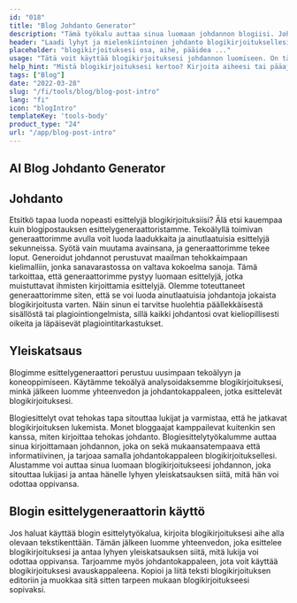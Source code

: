 ```yaml
---
id: "018"
title: "Blog Johdanto Generator"
description: "Tämä työkalu auttaa sinua luomaan johdannon blogiisi. Johdanto on blogisi tärkein osa, sillä se on ensimmäinen asia, jonka lukijasi näkevät. Sen pitäisi olla tarttuva ja huomiota herättävä, jotta lukijasi haluavat lukea lisää."
header: "Laadi lyhyt ja mielenkiintoinen johdanto blogikirjoituksellesi."
placeholder: "blogikirjoituksesi osa, aihe, pääidea ..."
usage: "Tätä voit käyttää blogikirjoituksesi johdannon luomiseen. On tärkeää pitää johdanto lyhyenä ja ytimekkäänä. Varmista, että se sisältää tärkeimmät avainsanasi, jotta kirjoituksesi näkyy hakukoneissa todennäköisemmin."
help_hint: "Mistä blogikirjoituksesi kertoo? Kirjoita aiheesi tai pääajatuksesi, ja me autamme sinua luomaan blogikirjoituksesi johdannon."
tags: ["Blog"]
date: "2022-03-28"
slug: "/fi/tools/blog/blog-post-intro"
lang: "fi"
icon: "blogIntro"
templateKey: 'tools-body'
product_type: "24"
url: "/app/blog-post-intro"
---
```


## AI Blog Johdanto Generator

## Johdanto

Etsitkö tapaa luoda nopeasti esittelyjä blogikirjoituksiisi? Älä etsi kauempaa kuin blogipostauksen esittelygeneraattoristamme. Tekoälyllä toimivan generaattorimme avulla voit luoda laadukkaita ja ainutlaatuisia esittelyjä sekunneissa. Syötä vain muutama avainsana, ja generaattorimme tekee loput. Generoidut johdannot perustuvat maailman tehokkaimpaan kielimalliin, jonka sanavarastossa on valtava kokoelma sanoja. Tämä tarkoittaa, että generaattorimme pystyy luomaan esittelyjä, jotka muistuttavat ihmisten kirjoittamia esittelyjä. Olemme toteuttaneet generaattorimme siten, että se voi luoda ainutlaatuisia johdantoja jokaista blogikirjoitusta varten. Näin sinun ei tarvitse huolehtia päällekkäisestä sisällöstä tai plagiointiongelmista, sillä kaikki johdantosi ovat kieliopillisesti oikeita ja läpäisevät plagiointitarkastukset.

## Yleiskatsaus

Blogimme esittelygeneraattori perustuu uusimpaan tekoälyyn ja koneoppimiseen. Käytämme tekoälyä analysoidaksemme blogikirjoituksesi, minkä jälkeen luomme yhteenvedon ja johdantokappaleen, jotka esittelevät blogikirjoituksesi.

Blogiesittelyt ovat tehokas tapa sitouttaa lukijat ja varmistaa, että he jatkavat blogikirjoituksen lukemista. Monet bloggaajat kamppailevat kuitenkin sen kanssa, miten kirjoittaa tehokas johdanto. Blogiesittelytyökalumme auttaa sinua kirjoittamaan johdannon, joka on sekä mukaansatempaava että informatiivinen, ja tarjoaa samalla johdantokappaleen blogikirjoituksellesi. Alustamme voi auttaa sinua luomaan blogikirjoitukseesi johdannon, joka sitouttaa lukijasi ja antaa hänelle lyhyen yleiskatsauksen siitä, mitä hän voi odottaa oppivansa.

## Blogin esittelygeneraattorin käyttö

Jos haluat käyttää blogin esittelytyökalua, kirjoita blogikirjoituksesi aihe alla olevaan tekstikenttään. Tämän jälkeen luomme yhteenvedon, joka esittelee blogikirjoituksesi ja antaa lyhyen yleiskatsauksen siitä, mitä lukija voi odottaa oppivansa. Tarjoamme myös johdantokappaleen, jota voit käyttää blogikirjoituksesi avauskappaleena. Kopioi ja liitä teksti blogikirjoituksen editoriin ja muokkaa sitä sitten tarpeen mukaan blogikirjoitukseesi sopivaksi.
